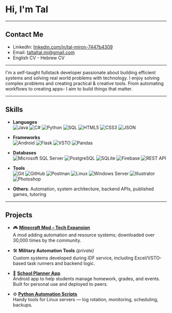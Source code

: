 
<!--
**Tal-Miron/Tal-Miron** is a ✨ _special_ ✨ repository because its `README.md` (this file) appears on your GitHub profile.
-->


# Hi, I'm Tal

---

## Contact Me

- LinkedIn: [linkedin.com/in/tal-miron-7447b4309](linkedin.com/in/tal-miron-7447b4309)
- Email: taltaltal.mi@gmail.com
- English CV  - Hebrew CV
---

I'm a self-taught fullstack developer passionate about building efficient systems and solving real world problems with technology.
I enjoy solving complex problems and creating practical & creative tools. 
From automating workflows to creating apps- I aim to build things that matter.

---

## Skills

- **Languages**  
![Java](https://img.shields.io/badge/Java-%23ED8B00.svg?style=for-the-badge&logo=openjdk&logoColor=white) ![C#](https://img.shields.io/badge/C%23-239120.svg?style=for-the-badge&logo=csharp&logoColor=white) ![Python](https://img.shields.io/badge/Python-3670A0.svg?style=for-the-badge&logo=python&logoColor=ffdd54) ![SQL](https://img.shields.io/badge/SQL-%2307405e.svg?style=for-the-badge&logo=sqlite&logoColor=white) ![HTML5](https://img.shields.io/badge/HTML5-E34F26.svg?style=for-the-badge&logo=html5&logoColor=white) ![CSS3](https://img.shields.io/badge/CSS-1572B6.svg?style=for-the-badge&logo=css3&logoColor=white) ![JSON](https://img.shields.io/badge/JSON-000000.svg?style=for-the-badge&logo=json&logoColor=white)

- **Frameworks**  
![Android](https://img.shields.io/badge/Android-3DDC84.svg?style=for-the-badge&logo=android&logoColor=white) ![Flask](https://img.shields.io/badge/Flask-000000.svg?style=for-the-badge&logo=flask&logoColor=white) ![VSTO](https://img.shields.io/badge/VSTO-0078D6.svg?style=for-the-badge&logo=windows&logoColor=white) ![Pandas](https://img.shields.io/badge/Pandas-150458.svg?style=for-the-badge&logo=pandas&logoColor=white)

- **Databases**  
![Microsoft SQL Server](https://img.shields.io/badge/Microsoft%20SQL%20Server-CC2927.svg?style=for-the-badge&logo=microsoftsqlserver&logoColor=white) ![PostgreSQL](https://img.shields.io/badge/PostgreSQL-316192.svg?style=for-the-badge&logo=postgresql&logoColor=white) ![SQLite](https://img.shields.io/badge/SQLite-003B57.svg?style=for-the-badge&logo=sqlite&logoColor=white) ![Firebase](https://img.shields.io/badge/Firebase-FFCA28.svg?style=for-the-badge&logo=firebase&logoColor=white) ![REST API](https://img.shields.io/badge/REST%20API-000000.svg?style=for-the-badge&logo=swagger&logoColor=white)

- **Tools**  
![Git](https://img.shields.io/badge/Git-F05032.svg?style=for-the-badge&logo=git&logoColor=white) ![GitHub](https://img.shields.io/badge/GitHub-181717.svg?style=for-the-badge&logo=github&logoColor=white) ![Postman](https://img.shields.io/badge/Postman-FF6C37.svg?style=for-the-badge&logo=postman&logoColor=white) ![Linux](https://img.shields.io/badge/Linux-FCC624.svg?style=for-the-badge&logo=linux&logoColor=black) ![Windows Server](https://img.shields.io/badge/Windows%20Server-0078D6.svg?style=for-the-badge&logo=windows&logoColor=white) ![Illustrator](https://img.shields.io/badge/Illustrator-FF9A00.svg?style=for-the-badge&logo=adobecreativecloud&logoColor=white) ![Photoshop](https://img.shields.io/badge/Photoshop-31A8FF.svg?style=for-the-badge&logo=adobecreativecloud&logoColor=white)


- **Others**: Automation, system architecture, backend APIs, published games, tutoring

---
## Projects

- 🎮 [**Minecraft Mod – Tech Expansion**](https://github.com/yourusername/tech-expansion)  
  A mod adding automation and resource systems; downloaded over 30,000 times by the community.

- 🛠️ **Military Automation Tools** *(private)*  
  Custom systems developed during IDF service, including Excel/VSTO-based task runners and backend logic.

- 📱 [**School Planner App**](https://github.com/yourusername/school-planner)  
  Android app to help students manage homework, grades, and events. Built for personal use and deployed to peers.

- ⚙️ [**Python Automation Scripts**](https://github.com/yourusername/sysmon-scripts)  
  Handy tools for Linux servers — log rotation, monitoring, scheduling, backups.
